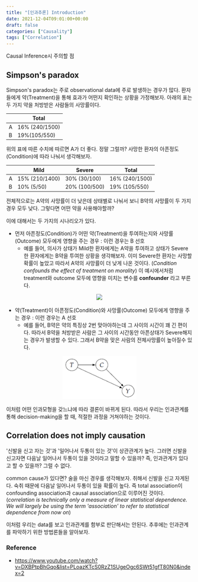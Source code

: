 ```yaml
---
title: "[인과추론] Introduction"
date: 2021-12-04T09:01:00+00:00
draft: false
categories: ["Causality"]
tags: ["Correlation"]
---
```


Causal Inference시 주의할 점

<!--more-->

## Simpson's paradox
Simpson's paradox는 주로 observational data에 주로 발생하는 경우가 많다. 환자들에게 약(Treatment)을 통해 효과가 어떤지 확인하는 상황을 가정해보자. 아래의 표는 두 가지 약을 처방받은 사람들의 사망률이다.

||Total|
|------|---|
|A|16% (240/1500)|
|B|19%(105/550)|

위의 표에 따른 수치에 따르면 A가 더 좋다. 정말 그럴까? 사망한 환자의 아픈정도(Condition)에 따라 나눠서 생각해보자.

||Mild|Severe|Total|
|------|---|---|---|
|A|15% (210/1400)|30% (30/100)|16% (240/1500)|
|B|10% (5/50)|20% (100/500)|19% (105/550)|

전체적으로는 A약의 사망률이 더 낮은데 상태별로 나눠서 보니 B약의 사망률이 두 가지 경우 모두 낮다. 그렇다면 어떤 약을 사용해야할까?

이에 대해서는 두 가지의 시나리오가 있다.

- 먼저 아픈정도(Condition)가 어떤 약(Treatment)을 투여하는지와 사망률(Outcome) 모두에게 영향을 주는 경우 : 이런 경우는 B 선호
  - 예를 들어, 의사가 상태가 Mild한 환자에게는 A약을 투여하고 상태가 Severe한 환자에게는 B약을 투여한 상황을 생각해보자. 이미 Severe한 환자는 사망할 확률이 높았고 따라서 A약의 사망률이 더 낮게 나온 것이다. (*Condition confounds the effect of treatment on morality*) 이 예시에서처럼 treatment와 outcome 모두에 영향을 미치는 변수를 **confounder** 라고 부른다.

<center>
    <img src="~/blog-imgs/Lec_01_02.PNG"  width="200">
</center>


- 약(Treatment)이 아픈정도(Condition)와 사망률(Outcome) 모두에게 영향을 주는 경우 : 이런 경우는 A 선호
  - 예를 들어, B약은 약의 특징상 2번 맞아야하는데 그 사이의 시간이 꽤 긴 편이다. 따라서 B약을 처방받은 사람은 그 사이의 시간동안 아픈상태가 Severe해지는 경우가 발생할 수 있다. 그래서 B약을 맞은 사람의 전체사망률이 높아질수 있다.

<center>
    <img src="https://github.com/minsoo9506/blog/blob/master/static/blog-imgs/Lec_01_02.PNG?raw=true"  width="200">
</center>

이처럼 어떤 인과모형을 갖느냐에 따라 결론이 바뀌게 된다. 따라서 우리는 인과관계를 통해 decision-making을 할 때, 적절한 과정을 거쳐야하는 것이다.

## Correlation does not imply causation
'신발을 신고 자는 것'과 '일어나서 두통이 있는 것'이 상관관계가 높다. 그러면 신발을 신고자면 다음날 일어나서 두통이 있을 것이라고 말할 수 있을까? 즉, 인과관계가 있다고 할 수 있을까? 그럴 수 없다.

common cause가 있다면? 술을 마신 경우를 생각해보자. 취해서 신발을 신고 자게된다. 숙취 때문에 다음날 일어나서 두통이 있을 확률이 높다. 즉 total association이 confounding association과 causal association으로 이루어진 것이다. (*correlation is technically only a measure of linear statistical dependence. We will largely be using the term 'association' to refer to statistical dependence from now on*)

이처럼 우리는 data를 보고 인과관계를 함부로 판단해서는 안된다. 추후에는 인과관계를 파악하기 위한 방법론들을 알아보자.

### Reference
- https://www.youtube.com/watch?v=DXBPtpBhGqo&list=PLoazKTcS0RzZ1SUgeOgc6SWt51gfT80N0&index=2